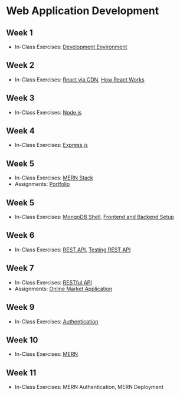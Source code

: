 # Web Application Development

## Week 1

- In-Class Exercises: [Development Environment](development-envrironment)

## Week 2

- In-Class Exercises: [React via CDN](react-via-cdn), [How React Works](how-react-works)

## Week 3

- In-Class Exercises: [Node.js](nodejs)

## Week 4

- In-Class Exercises: [Express.js](expressjs)

## Week 5

- In-Class Exercises: [MERN Stack](mern-stack)
- Assignments: [Portfolio](https://github.com/ttran375/comp229-assignment1)

## Week 5

- In-Class Exercises: [MongoDB Shell](mongodb-shell), [Frontend and Backend Setup](mern_skeleton)

## Week 6

- In-Class Exercises: [REST API](rest-api), [Testing REST API](https://github.com/ttran375/testing-rest-api)

## Week 7

- In-Class Exercises: [RESTful API](https://github.com/ttran375/api)
- Assignments: [Online Market Application](https://github.com/ttran375/comp229-assignment2)

## Week 9

- In-Class Exercises: [Authentication](https://github.com/ttran375/authentication)

## Week 10

- In-Class Exercises: [MERN](https://github.com/ttran375/mern)

## Week 11

- In-Class Exercises: MERN Authentication, MERN Deployment
